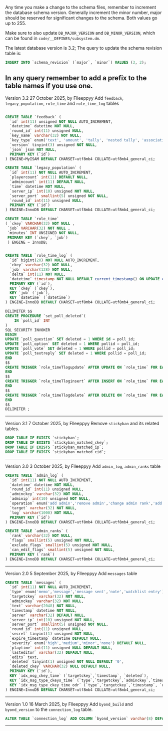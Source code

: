 Any time you make a change to the schema files, remember to increment the database schema version. Generally increment the minor number, major should be reserved for significant changes to the schema. Both values go up to 255.

Make sure to also update `DB_MAJOR_VERSION` and `DB_MINOR_VERSION`, which can be found in `code/__DEFINES/subsystem.dm`.

The latest database version is 3.2; The query to update the schema revision table is:

```sql
INSERT INTO `schema_revision` (`major`, `minor`) VALUES (3, 2);
```


In any query remember to add a prefix to the table names if you use one.
-----------------------------------------------------
Version 3.2 27 October 2025, by Flleeppyy
Add `feedback`, `legacy_population`, `role_time` and `role_time_log` tables

```sql

CREATE TABLE `feedback` (
  `id` int(11) unsigned NOT NULL AUTO_INCREMENT,
  `datetime` datetime NOT NULL,
  `round_id` int(11) unsigned NULL,
  `key_name` varchar(32) NOT NULL,
  `key_type` enum('text', 'amount', 'tally', 'nested tally', 'associative') NOT NULL,
  `version` tinyint(3) unsigned NOT NULL,
  `json` json NOT NULL,
  PRIMARY KEY (`id`)
) ENGINE=MyISAM DEFAULT CHARSET=utf8mb4 COLLATE=utf8mb4_general_ci;

CREATE TABLE `legacy_population` (
  `id` int(11) NOT NULL AUTO_INCREMENT,
  `playercount` int(11) DEFAULT NULL,
  `admincount` int(11) DEFAULT NULL,
  `time` datetime NOT NULL,
  `server_ip` int(10) unsigned NOT NULL,
  `server_port` smallint(5) unsigned NOT NULL,
  `round_id` int(11) unsigned NULL,
  PRIMARY KEY (`id`)
) ENGINE=InnoDB DEFAULT CHARSET=utf8mb4 COLLATE=utf8mb4_general_ci;

CREATE TABLE `role_time`
( `ckey` VARCHAR(32) NOT NULL ,
 `job` VARCHAR(32) NOT NULL ,
 `minutes` INT UNSIGNED NOT NULL,
 PRIMARY KEY (`ckey`, `job`)
 ) ENGINE = InnoDB;


CREATE TABLE `role_time_log` (
  `id` bigint(20) NOT NULL AUTO_INCREMENT,
  `ckey` varchar(32) NOT NULL,
  `job` varchar(128) NOT NULL,
  `delta` int(11) NOT NULL,
  `datetime` timestamp NOT NULL DEFAULT current_timestamp() ON UPDATE current_timestamp(),
  PRIMARY KEY (`id`),
  KEY `ckey` (`ckey`),
  KEY `job` (`job`),
  KEY `datetime` (`datetime`)
) ENGINE=InnoDB DEFAULT CHARSET=utf8mb4 COLLATE=utf8mb4_general_ci;

DELIMITER $$
CREATE PROCEDURE `set_poll_deleted`(
	IN `poll_id` INT
)
SQL SECURITY INVOKER
BEGIN
UPDATE `poll_question` SET deleted = 1 WHERE id = poll_id;
UPDATE `poll_option` SET deleted = 1 WHERE pollid = poll_id;
UPDATE `poll_vote` SET deleted = 1 WHERE pollid = poll_id;
UPDATE `poll_textreply` SET deleted = 1 WHERE pollid = poll_id;
END
$$
CREATE TRIGGER `role_timeTlogupdate` AFTER UPDATE ON `role_time` FOR EACH ROW BEGIN INSERT into role_time_log (ckey, job, delta) VALUES (NEW.CKEY, NEW.job, NEW.minutes-OLD.minutes);
END
$$
CREATE TRIGGER `role_timeTloginsert` AFTER INSERT ON `role_time` FOR EACH ROW BEGIN INSERT into role_time_log (ckey, job, delta) VALUES (NEW.ckey, NEW.job, NEW.minutes);
END
$$
CREATE TRIGGER `role_timeTlogdelete` AFTER DELETE ON `role_time` FOR EACH ROW BEGIN INSERT into role_time_log (ckey, job, delta) VALUES (OLD.ckey, OLD.job, 0-OLD.minutes);
END
$$
DELIMITER ;
```

-----------------------------------------------------
Version 3.1 7 October 2025, by Flleeppyy
Remove `stickyban` and its related tables.

```sql
DROP TABLE IF EXISTS `stickyban`;
DROP TABLE IF EXISTS `stickyban_matched_ckey`;
DROP TABLE IF EXISTS `stickyban_matched_ip`;
DROP TABLE IF EXISTS `stickyban_matched_cid`;
```
-----------------------------------------------------
Version 3.0 3 October 2025, by Flleeppyy
Add `admin_log`, `admin_ranks` table

```sql
CREATE TABLE `admin_log` (
  `id` int(11) NOT NULL AUTO_INCREMENT,
  `datetime` datetime NOT NULL,
  `round_id` int(11) unsigned NULL,
  `adminckey` varchar(32) NOT NULL,
  `adminip` int(10) unsigned NOT NULL,
  `operation` enum('add admin','remove admin','change admin rank','add rank','remove rank','change rank flags') NOT NULL,
  `target` varchar(32) NOT NULL,
  `log` varchar(1000) NOT NULL,
  PRIMARY KEY (`id`)
) ENGINE=InnoDB DEFAULT CHARSET=utf8mb4 COLLATE=utf8mb4_general_ci;

CREATE TABLE `admin_ranks` (
  `rank` varchar(32) NOT NULL,
  `flags` smallint(5) unsigned NOT NULL,
  `exclude_flags` smallint(5) unsigned NOT NULL,
  `can_edit_flags` smallint(5) unsigned NOT NULL,
  PRIMARY KEY (`rank`)
) ENGINE=InnoDB DEFAULT CHARSET=utf8mb4 COLLATE=utf8mb4_general_ci;
```
-----------------------------------------------------
Version 2.0 5 September 2025, by Flleeppyy
Add `messages` table

```sql
CREATE TABLE `messages` (
  `id` int(11) NOT NULL AUTO_INCREMENT,
  `type` enum('memo','message','message sent','note','watchlist entry') NOT NULL,
  `targetckey` varchar(32) NOT NULL,
  `adminckey` varchar(32) NOT NULL,
  `text` varchar(2048) NOT NULL,
  `timestamp` datetime NOT NULL,
  `server` varchar(32) DEFAULT NULL,
  `server_ip` int(10) unsigned NOT NULL,
  `server_port` smallint(5) unsigned NOT NULL,
  `round_id` int(11) unsigned NULL,
  `secret` tinyint(1) unsigned NOT NULL,
  `expire_timestamp` datetime DEFAULT NULL,
  `severity` enum('high','medium','minor','none') DEFAULT NULL,
  `playtime` int(11) unsigned NULL DEFAULT NULL,
  `lasteditor` varchar(32) DEFAULT NULL,
  `edits` text,
  `deleted` tinyint(1) unsigned NOT NULL DEFAULT '0',
  `deleted_ckey` VARCHAR(32) NULL DEFAULT NULL,
  PRIMARY KEY (`id`),
  KEY `idx_msg_ckey_time` (`targetckey`,`timestamp`, `deleted`),
  KEY `idx_msg_type_ckeys_time` (`type`,`targetckey`,`adminckey`,`timestamp`, `deleted`),
  KEY `idx_msg_type_ckey_time_odr` (`type`,`targetckey`,`timestamp`, `deleted`)
) ENGINE=InnoDB DEFAULT CHARSET=utf8mb4 COLLATE=utf8mb4_general_ci;
```
-----------------------------------------------------
Version 1.0 16 March 2025, by Flleeppyy
Add `byond_build` and `byond_version` to the `connection_log` table.

```sql
ALTER TABLE `connection_log` ADD COLUMN `byond_version` varchar(8) DEFAULT NULL, ADD COLUMN `byond_build` varchar(255) DEFAULT NULL;
```
-----------------------------------------------------
